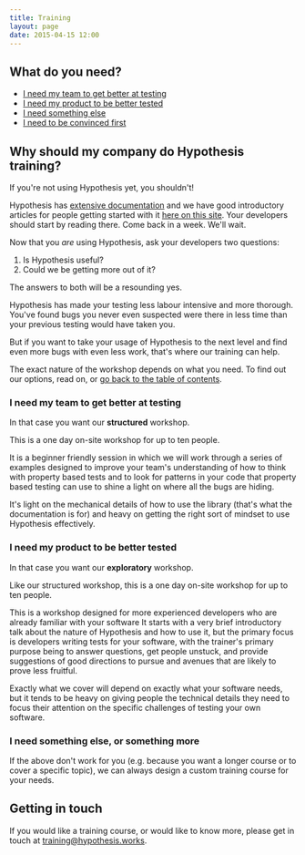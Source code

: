```yaml
---
title: Training
layout: page
date: 2015-04-15 12:00
---
```


## What do you need?

* [I need my team to get better at testing](#i-need-my-team-to-get-better-at-testing)
* [I need my product to be better tested](#i-need-my-product-to-be-better-tested)
* [I need something else](#i-need-something-else-or-something-more)
* [I need to be convinced first](#why-should-my-company-do-hypothesis-training)

## Why should my company do Hypothesis training?

If you're not using Hypothesis yet, you shouldn't!

Hypothesis has [extensive documentation](https://hypothesis.readthedocs.org/en/latest/)
and we have good introductory articles for people getting started with it [here on this
site](/articles/intro/). Your developers should start by reading there. Come back in a
week. We'll wait.

Now that you *are* using Hypothesis, ask your developers two questions:

1. Is Hypothesis useful?
2. Could we be getting more out of it?

The answers to both will be a resounding yes.

Hypothesis has made your testing less labour intensive and more thorough. You've found 
bugs you never even suspected were there in less time than your previous testing would 
have taken you.

But if you want to take your usage of Hypothesis to the next level and find
even more bugs with even less work, that's where our training can help.

The exact nature of the workshop depends on what you need. To find out our options, read on,
or [go back to the table of contents](#what-do-you-need).

### I need my team to get better at testing

In that case you want our **structured** workshop.

This is a one day on-site workshop for up to ten people.

It is a beginner friendly session in which we will work through a series of examples
designed to improve your team's understanding of how to think with property based tests and
to look for patterns in your code that property based testing can use to shine a light on
where all the bugs are hiding.

It's light on the mechanical details of how to use the library (that's what the
documentation is for) and heavy on getting the right sort of mindset to use Hypothesis effectively.

### I need my product to be better tested

In that case you want our **exploratory** workshop.

Like our structured workshop, this is a one day on-site workshop for up to ten people.

This is a workshop designed for more experienced developers who are already familiar with your software
It starts with a very brief introductory talk about the nature of Hypothesis and how to use it,
but the primary focus is developers writing tests for your software, with the trainer's primary
purpose being to answer questions, get people unstuck, and provide suggestions of good directions
to pursue and avenues that are likely to prove less fruitful.

Exactly what we cover will depend on exactly what your software needs, but it tends to be heavy
on giving people the technical details they need to focus their attention on the specific challenges
of testing your own software.

### I need something else, or something more

If the above don't work for you (e.g. because you want a longer course or to cover a specific topic),
we can always design a custom training course for your needs.

## Getting in touch

If you would like a training course, or would like to know more, please get in touch at
[training@hypothesis.works](mailto:training@hypothesis.works).
